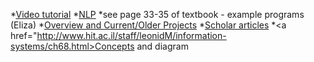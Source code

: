 *<a href="https://www.youtube.com/watch?v=kpYRZNm8__8">Video tutorial</a> 
*<a href="http://en.wikipedia.org/wiki/Natural_language_processing ">NLP</a>
*see page 33-35 of textbook - example programs (Eliza)
*<a href="http://research.microsoft.com/en-us/groups/nlp/">Overview and Current/Older Projects</a>
*<a href="http://research.google.com/pubs/NaturalLanguageProcessing.html">Scholar articles</a>
*<a href="http://www.hit.ac.il/staff/leonidM/information-systems/ch68.html>Concepts and diagram</a>